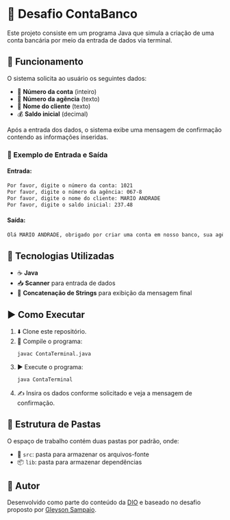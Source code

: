 # 🚀 Desafio ContaBanco

Este projeto consiste em um programa Java que simula a criação de uma conta bancária por meio da entrada de dados via terminal.

## 📌 Funcionamento

O sistema solicita ao usuário os seguintes dados:
- 🔢 **Número da conta** (inteiro)
- 🏦 **Número da agência** (texto)
- 👤 **Nome do cliente** (texto)
- 💰 **Saldo inicial** (decimal)

Após a entrada dos dados, o sistema exibe uma mensagem de confirmação contendo as informações inseridas.

### 🔹 Exemplo de Entrada e Saída
#### Entrada:
```sh
Por favor, digite o número da conta: 1021
Por favor, digite o número da agência: 067-8
Por favor, digite o nome do cliente: MARIO ANDRADE
Por favor, digite o saldo inicial: 237.48
```
#### Saída:
```sh
Olá MARIO ANDRADE, obrigado por criar uma conta em nosso banco, sua agência é 067-8, conta 1021 e seu saldo 237.48 já está disponível para saque.
```
## 🔧 Tecnologias Utilizadas

- ☕ **Java**
- 📥 **Scanner** para entrada de dados
- 🔗 **Concatenação de Strings** para exibição da mensagem final

## ▶️ Como Executar

1. ⬇️ Clone este repositório.
2. 🔨 Compile o programa:
   ```sh
   javac ContaTerminal.java
   ```
3. ▶️ Execute o programa:
   ```sh
   java ContaTerminal
   ```
4. ✍️ Insira os dados conforme solicitado e veja a mensagem de confirmação.

## 📂 Estrutura de Pastas

O espaço de trabalho contém duas pastas por padrão, onde:

- 📁 `src`: pasta para armazenar os arquivos-fonte
- 📦 `lib`: pasta para armazenar dependências

## 👥 Autor
Desenvolvido como parte do conteúdo da [DIO](www.dio.me) e baseado no desafio proposto por [Gleyson Sampaio](https://github.com/glysns).
